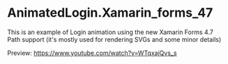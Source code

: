 # AnimatedLogin.Xamarin_forms_47

This is an example of Login animation using the new Xamarin Forms 4.7 Path support (it's mostly used for rendering SVGs and some minor details)

Preview: https://www.youtube.com/watch?v=WTqxajQvs_s
